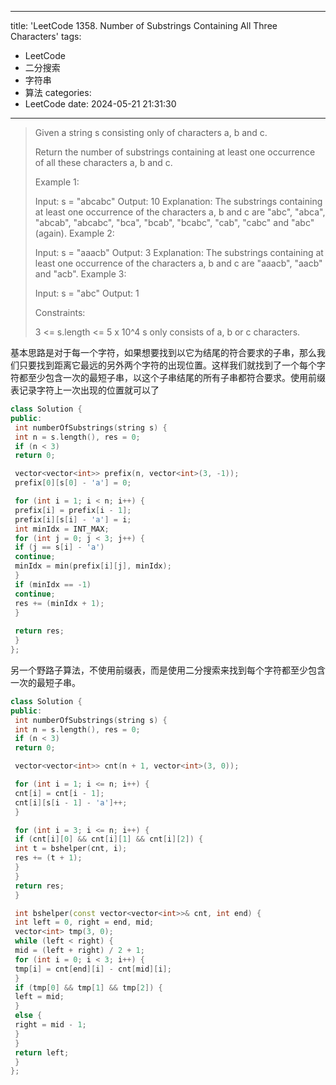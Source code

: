 
---
title: 'LeetCode 1358. Number of Substrings Containing All Three Characters'
tags:
- LeetCode
- 二分搜索
- 字符串
- 算法
categories:
- LeetCode
date: 2024-05-21 21:31:30
---

> Given a string s consisting only of characters a, b and c.
> 
> Return the number of substrings containing at least one occurrence of all these characters a, b and c.
> 
> 
> 
> Example 1:
> 
> Input: s = "abcabc"
> Output: 10
> Explanation: The substrings containing at least one occurrence of the characters a, b and c are "abc", "abca", "abcab", "abcabc", "bca", "bcab", "bcabc", "cab", "cabc" and "abc" (again). 
> Example 2:
> 
> Input: s = "aaacb"
> Output: 3
> Explanation: The substrings containing at least one occurrence of the characters a, b and c are "aaacb", "aacb" and "acb". 
> Example 3:
> 
> Input: s = "abc"
> Output: 1
> 
> 
> Constraints:
> 
> 3 <= s.length <= 5 x 10^4
> s only consists of a, b or c characters.

基本思路是对于每一个字符，如果想要找到以它为结尾的符合要求的子串，那么我们只要找到距离它最远的另外两个字符的出现位置。这样我们就找到了一个每个字符都至少包含一次的最短子串，以这个子串结尾的所有子串都符合要求。使用前缀表记录字符上一次出现的位置就可以了

```cpp
class Solution {
public:
 int numberOfSubstrings(string s) {
 int n = s.length(), res = 0;
 if (n < 3)
 return 0;

 vector<vector<int>> prefix(n, vector<int>(3, -1));
 prefix[0][s[0] - 'a'] = 0;

 for (int i = 1; i < n; i++) {
 prefix[i] = prefix[i - 1];
 prefix[i][s[i] - 'a'] = i;
 int minIdx = INT_MAX;
 for (int j = 0; j < 3; j++) {
 if (j == s[i] - 'a')
 continue;
 minIdx = min(prefix[i][j], minIdx);
 }
 if (minIdx == -1)
 continue;
 res += (minIdx + 1);
 }
 
 return res;
 }
};
```

另一个野路子算法，不使用前缀表，而是使用二分搜索来找到每个字符都至少包含一次的最短子串。

```cpp
class Solution {
public:
 int numberOfSubstrings(string s) {
 int n = s.length(), res = 0;
 if (n < 3)
 return 0;

 vector<vector<int>> cnt(n + 1, vector<int>(3, 0));

 for (int i = 1; i <= n; i++) {
 cnt[i] = cnt[i - 1];
 cnt[i][s[i - 1] - 'a']++;
 }

 for (int i = 3; i <= n; i++) {
 if (cnt[i][0] && cnt[i][1] && cnt[i][2]) {
 int t = bshelper(cnt, i);
 res += (t + 1);
 }
 }
 return res;
 }

 int bshelper(const vector<vector<int>>& cnt, int end) {
 int left = 0, right = end, mid;
 vector<int> tmp(3, 0);
 while (left < right) {
 mid = (left + right) / 2 + 1;
 for (int i = 0; i < 3; i++) {
 tmp[i] = cnt[end][i] - cnt[mid][i];
 }
 if (tmp[0] && tmp[1] && tmp[2]) {
 left = mid;
 }
 else {
 right = mid - 1;
 }
 }
 return left;
 }
};
```

